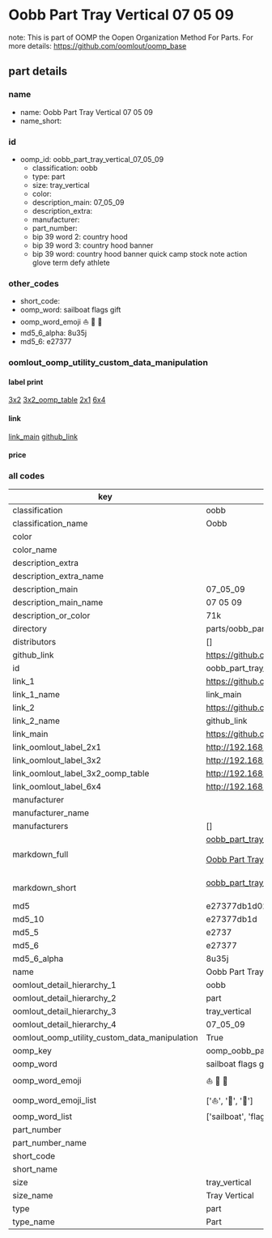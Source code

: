 # Oobb Part Tray Vertical 07 05 09  

note: This is part of OOMP the Oopen Organization Method For Parts. For more details: https://github.com/oomlout/oomp_base

##  part details





### name
* name: Oobb Part Tray Vertical 07 05 09
* name_short: 
### id
* oomp_id: oobb_part_tray_vertical_07_05_09
  * classification: oobb
  * type: part
  * size: tray_vertical
  * color: 
  * description_main: 07_05_09
  * description_extra: 
  * manufacturer: 
  * part_number: 
  * bip 39 word 2: country hood
  * bip 39 word 3: country hood banner
  * bip 39 word: country hood banner quick camp stock note action glove term defy athlete

### other_codes
* short_code: 
* oomp_word: sailboat flags gift
* oomp_word_emoji :sailboat: :flags: :gift:
* md5_6_alpha: 8u35j
* md5_6: e27377






### oomlout_oomp_utility_custom_data_manipulation
#### label print
[3x2](http://192.168.1.245:1112/?label=oomp%208u35j)
[3x2_oomp_table](http://192.168.1.107:1112/?label=oomp%208u35j)
[2x1](http://192.168.1.242:1112/?label=oomp%208u35j)
[6x4](http://192.168.1.55:1112/?label=oomp%208u35j)    

#### link

[link_main](https://github.com/oomlout/oomlout_oomp_current_version_messy/tree/main/parts/oobb_part_tray_vertical_07_05_09) [github_link](https://github.com/oomlout/oomlout_oomp_part_src/tree/main/parts/oobb_part_tray_vertical_07_05_09)                             

#### price







### all codes 
| key | value |  
| --- | --- |  
| classification | oobb |  
| classification_name | Oobb |  
| color |  |  
| color_name |  |  
| description_extra |  |  
| description_extra_name |  |  
| description_main | 07_05_09 |  
| description_main_name | 07 05 09 |  
| description_or_color | 71k |  
| directory | parts/oobb_part_tray_vertical_07_05_09 |  
| distributors | [] |  
| github_link | https://github.com/oomlout/oomlout_oomp_part_src/tree/main/parts/oobb_part_tray_vertical_07_05_09 |  
| id | oobb_part_tray_vertical_07_05_09 |  
| link_1 | https://github.com/oomlout/oomlout_oomp_current_version_messy/tree/main/parts/oobb_part_tray_vertical_07_05_09 |  
| link_1_name | link_main |  
| link_2 | https://github.com/oomlout/oomlout_oomp_part_src/tree/main/parts/oobb_part_tray_vertical_07_05_09 |  
| link_2_name | github_link |  
| link_main | https://github.com/oomlout/oomlout_oomp_current_version_messy/tree/main/parts/oobb_part_tray_vertical_07_05_09 |  
| link_oomlout_label_2x1 | http://192.168.1.242:1112/?label=oomp%208u35j |  
| link_oomlout_label_3x2 | http://192.168.1.245:1112/?label=oomp%208u35j |  
| link_oomlout_label_3x2_oomp_table | http://192.168.1.107:1112/?label=oomp%208u35j |  
| link_oomlout_label_6x4 | http://192.168.1.55:1112/?label=oomp%208u35j |  
| manufacturer |  |  
| manufacturer_name |  |  
| manufacturers | [] |  
| markdown_full | [oobb_part_tray_vertical_07_05_09](https://github.com/oomlout/oomlout_oomp_current_version_messy/tree/main/parts/oobb_part_tray_vertical_07_05_09)<br>[](https://github.com/oomlout/oomlout_oomp_current_version_messy/tree/main/parts/oobb_part_tray_vertical_07_05_09)<br>[Oobb Part Tray Vertical 07 05 09](https://github.com/oomlout/oomlout_oomp_current_version_messy/tree/main/parts/oobb_part_tray_vertical_07_05_09)<br><br> |  
| markdown_short | [oobb_part_tray_vertical_07_05_09](https://github.com/oomlout/oomlout_oomp_current_version_messy/tree/main/parts/oobb_part_tray_vertical_07_05_09)<br><br> |  
| md5 | e27377db1d0292d758106afa249b5188 |  
| md5_10 | e27377db1d |  
| md5_5 | e2737 |  
| md5_6 | e27377 |  
| md5_6_alpha | 8u35j |  
| name | Oobb Part Tray Vertical 07 05 09 |  
| oomlout_detail_hierarchy_1 | oobb |  
| oomlout_detail_hierarchy_2 | part |  
| oomlout_detail_hierarchy_3 | tray_vertical |  
| oomlout_detail_hierarchy_4 | 07_05_09 |  
| oomlout_oomp_utility_custom_data_manipulation | True |  
| oomp_key | oomp_oobb_part_tray_vertical_07_05_09 |  
| oomp_word | sailboat flags gift |  
| oomp_word_emoji | :sailboat: :flags: :gift: |  
| oomp_word_emoji_list | [':sailboat:', ':flags:', ':gift:'] |  
| oomp_word_list | ['sailboat', 'flags', 'gift'] |  
| part_number |  |  
| part_number_name |  |  
| short_code |  |  
| short_name |  |  
| size | tray_vertical |  
| size_name | Tray Vertical |  
| type | part |  
| type_name | Part |  
